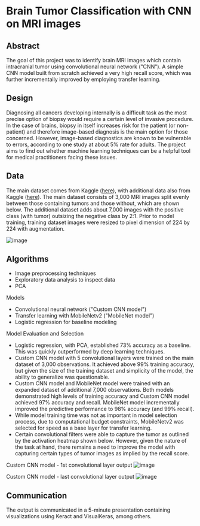 # Brain Tumor Classification with CNN on MRI images

## Abstract
The goal of this project was to identify brain MRI images which contain intracranial tumor using convolutional neural network ("CNN"). A simple CNN model built from scratch achieved a very high recall score, which was further incrementally improved by employing transfer learning. 

## Design
Diagnosing all cancers developing internally is a difficult task as the most precise option of biopsy would require a certain level of invasive procedure. In the case of brains, biopsy in itself increases risk for the patient (or non-patient) and therefore image-based diagnosis is the main option for those concerned. However, image-based diagnostics are known to be vulnerable to errors, according to one study at about 5% rate for adults. The project aims to find out whether machine learning techniques can be a helpful tool for medical practitioners facing these issues. 

## Data
The main dataset comes from Kaggle ([here](https://www.kaggle.com/abhranta/brain-tumor-detection-mri)), with additional data also from Kaggle ([here](https://www.kaggle.com/masoudnickparvar/brain-tumor-mri-dataset)). The main dataset consists of 3,000 MRI images split evenly between those containing tumors and those without, which are shown below. The additional dataset adds about 7,000 images with the positive class (with tumor) outsizing the negative class by 2:1. Prior to model training, training dataset images were resized to pixel dimension of 224 by 224 with augmentation. 

![image](https://raw.githubusercontent.com/nkim500/Metis_Projects/main/06%20Deep%20Learning/support/sample%20training%20data.png)


## Algorithms
- Image preprocessing techniques
- Exploratory data analysis to inspect data 
- PCA

Models
- Convolutional neural network ("Custom CNN model")
- Transfer learning with MobileNetv2 ("MobileNet model")
- Logistic regression for baseline modeling

Model Evaluation and Selection
- Logistic regression, with PCA, established 73% accuracy as a baseline. This was quickly outperformed by deep learning techniques. 
- Custom CNN model with 5 convolutional layers were trained on the main dataset of 3,000 observations. It achieved above 99% training accuracy, but given the size of the training dataset and simplicity of the model, the ability to generalize was questionable. 
- Custom CNN model and MobileNet model were trained with an expanded dataset of additional 7,000 observations. Both models demonstrated high levels of training accuracy and Custom CNN model achieved 97% accuracy and recall. MobileNet model incrementally improved the predictive performance to 98% accuracy (and 99% recall).  
- While model training time was not as important in model selection process, due to computational budget constraints, MobileNetv2 was selected for speed as a base layer for transfer learning. 
- Certain convolutional filters were able to capture the tumor as outlined by the activation heatmap shown below. However, given the nature of the task at hand, there remains a need to improve the model with capturing certain types of tumor images as implied by the recall score.

Custom CNN model - 1st convolutional layer output
![image](https://raw.githubusercontent.com/nkim500/Metis_Projects/main/06%20Deep%20Learning/support/1_conv2d_5.png)


Custom CNN model - last convolutional layer output
![image](https://raw.githubusercontent.com/nkim500/Metis_Projects/main/06%20Deep%20Learning/support/5_conv2d_8.png)

## Communication
The output is communicated in a 5-minute presentation containing visualizations using Keract and VisualKeras, among others. 


